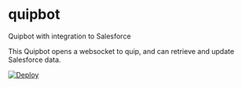 # quipbot
Quipbot with integration to Salesforce

This Quipbot opens a websocket to quip, and can retrieve and update Salesforce data.

[![Deploy](https://www.herokucdn.com/deploy/button.svg)](https://heroku.com/deploy)
